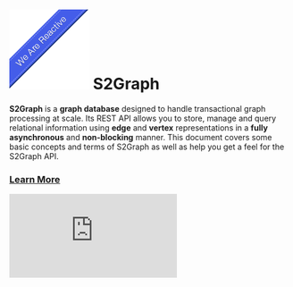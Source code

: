 
![Reactive](we-are-reactive-blue-left.png)         **S2Graph**
===================

**S2Graph** is a **graph database** designed to handle transactional graph processing at scale. Its REST API allows you to store, manage and query relational information using **edge** and **vertex** representations in a **fully asynchronous** and **non-blocking** manner. This document covers some basic concepts and terms of S2Graph as well as help you get a feel for the S2Graph API.


### [Learn More](SUMMARY.md)


[![Analytics](https://ga-beacon.appspot.com/UA-62888350-1/s2graph/readme.md)](https://github.com/kakao/s2graph)
